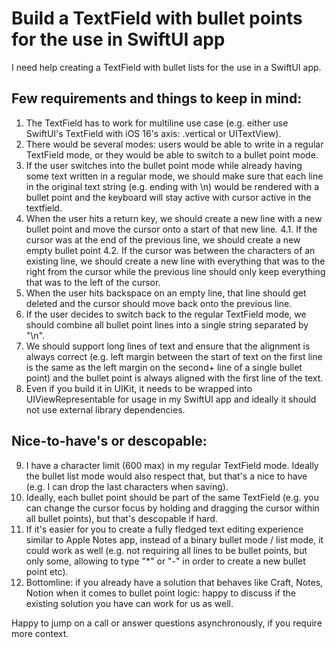 # Build a TextField with bullet points for the use in SwiftUI app

I need help creating a TextField with bullet lists for the use in a SwiftUI app.

## Few requirements and things to keep in mind:

1. The TextField has to work for multiline use case (e.g. either use SwiftUI's TextField with iOS 16's axis: .vertical or UITextView).
2. There would be several modes: users would be able to write in a regular TextField mode, or they would be able to switch to a bullet point mode.
3. If the user switches into the bullet point mode while already having some text written in a regular mode, we should make sure that each line in the original text string (e.g. ending with \n) would be rendered with a bullet point and the keyboard will stay active with cursor active in the textfield.
4. When the user hits a return key, we should create a new line with a new bullet point and move the cursor onto a start of that new line.
4.1. If the cursor was at the end of the previous line, we should create a new empty bullet point
4.2. If the cursor was between the characters of an existing line, we should create a new line with everything that was to the right from the cursor while the previous line should only keep everything that was to the left of the cursor.
5. When the user hits backspace on an empty line, that line should get deleted and the cursor should move back onto the previous line.
6. If the user decides to switch back to the regular TextField mode, we should combine all bullet point lines into a single string separated by "\n".
7. We should support long lines of text and ensure that the alignment is always correct (e.g. left margin between the start of text on the first line is the same as the left margin on the second+ line of a single bullet point) and the bullet point is always aligned with the first line of the text.
8. Even if you build it in UIKit, it needs to be wrapped into UIViewRepresentable for usage in my SwiftUI app and ideally it should not use external library dependencies.

## Nice-to-have's or descopable:

9. I have a character limit (600 max) in my regular TextField mode. Ideally the bullet list mode would also respect that, but that's a nice to have (e.g. I can drop the last characters when saving).
10. Ideally, each bullet point should be part of the same TextField (e.g. you can change the cursor focus by holding and dragging the cursor within all bullet points), but that's descopable if hard.
11. If it's easier for you to create a fully fledged text editing experience similar to Apple Notes app, instead of a binary bullet mode / list mode, it could work as well (e.g. not requiring all lines to be bullet points, but only some, allowing to type "*" or "-" in order to create a new bullet point etc).
12. Bottomline: if you already have a solution that behaves like Craft, Notes, Notion when it comes to bullet point logic: happy to discuss if the existing solution you have can work for us as well.

Happy to jump on a call or answer questions asynchronously, if you require more context.